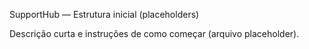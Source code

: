 SupportHub — Estrutura inicial (placeholders)

Descrição curta e instruções de como começar (arquivo placeholder).

